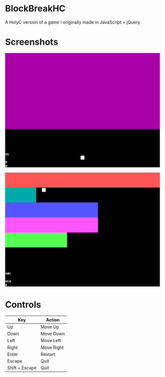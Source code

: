 # BlockBreakHC
A HolyC version of a game I originally made in JavaScript + jQuery

# Screenshots

![screenshot1](images/Screenshot1.png "Screenshot 1")

![screenshot2](images/Screenshot2.png "Screenshot 2")

# Controls

| Key            | Action     |
| -------------- | ---------- |
| Up             | Move Up    |
| Down           | Move Down  |
| Left           | Move Left  |
| Right          | Move Right |
| Enter          | Restart    |
| Escape         | Quit       |
| Shift + Escape | Quit       |